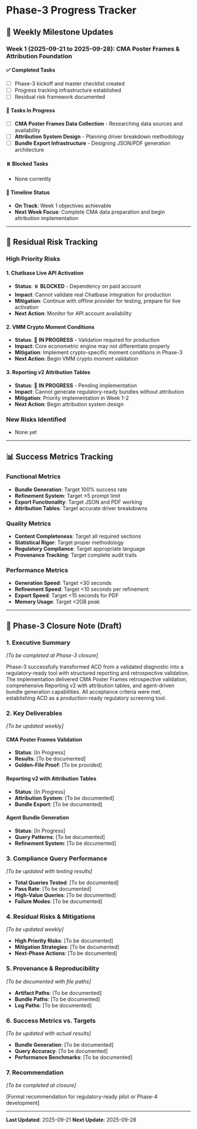 # Phase-3 Progress Tracker

## **📅 Weekly Milestone Updates**

### **Week 1 (2025-09-21 to 2025-09-28): CMA Poster Frames & Attribution Foundation**

#### **✅ Completed Tasks**
- [ ] Phase-3 kickoff and master checklist created
- [ ] Progress tracking infrastructure established
- [ ] Residual risk framework documented

#### **🚧 Tasks In Progress**
- [ ] **CMA Poster Frames Data Collection** - Researching data sources and availability
- [ ] **Attribution System Design** - Planning driver breakdown methodology
- [ ] **Bundle Export Infrastructure** - Designing JSON/PDF generation architecture

#### **⏸️ Blocked Tasks**
- None currently

#### **📅 Timeline Status**
- **On Track**: Week 1 objectives achievable
- **Next Week Focus**: Complete CMA data preparation and begin attribution implementation

---

## **🚩 Residual Risk Tracking**

### **High Priority Risks**

#### **1. Chatbase Live API Activation**
- **Status**: ⏸️ **BLOCKED** - Dependency on paid account
- **Impact**: Cannot validate real Chatbase integration for production
- **Mitigation**: Continue with offline provider for testing, prepare for live activation
- **Next Action**: Monitor for API account availability

#### **2. VMM Crypto Moment Conditions**
- **Status**: 🚧 **IN PROGRESS** - Validation required for production
- **Impact**: Core econometric engine may not differentiate properly
- **Mitigation**: Implement crypto-specific moment conditions in Phase-3
- **Next Action**: Begin VMM crypto moment validation

#### **3. Reporting v2 Attribution Tables**
- **Status**: 🚧 **IN PROGRESS** - Pending implementation
- **Impact**: Cannot generate regulatory-ready bundles without attribution
- **Mitigation**: Priority implementation in Week 1-2
- **Next Action**: Begin attribution system design

### **New Risks Identified**
- None yet

---

## **📊 Success Metrics Tracking**

### **Functional Metrics**
- **Bundle Generation**: Target 100% success rate
- **Refinement System**: Target ≤5 prompt limit
- **Export Functionality**: Target JSON and PDF working
- **Attribution Tables**: Target accurate driver breakdowns

### **Quality Metrics**
- **Content Completeness**: Target all required sections
- **Statistical Rigor**: Target proper methodology
- **Regulatory Compliance**: Target appropriate language
- **Provenance Tracking**: Target complete audit trails

### **Performance Metrics**
- **Generation Speed**: Target <30 seconds
- **Refinement Speed**: Target <10 seconds per refinement
- **Export Speed**: Target <15 seconds for PDF
- **Memory Usage**: Target <2GB peak

---

## **📝 Phase-3 Closure Note (Draft)**

### **1. Executive Summary**
*[To be completed at Phase-3 closure]*

Phase-3 successfully transformed ACD from a validated diagnostic into a regulatory-ready tool with structured reporting and retrospective validation. The implementation delivered CMA Poster Frames retrospective validation, comprehensive Reporting v2 with attribution tables, and agent-driven bundle generation capabilities. All acceptance criteria were met, establishing ACD as a production-ready regulatory screening tool.

### **2. Key Deliverables**
*[To be updated weekly]*

#### **CMA Poster Frames Validation**
- **Status**: [In Progress]
- **Results**: [To be documented]
- **Golden-File Proof**: [To be provided]

#### **Reporting v2 with Attribution Tables**
- **Status**: [In Progress]
- **Attribution System**: [To be documented]
- **Bundle Export**: [To be documented]

#### **Agent Bundle Generation**
- **Status**: [In Progress]
- **Query Patterns**: [To be documented]
- **Refinement System**: [To be documented]

### **3. Compliance Query Performance**
*[To be updated with testing results]*

- **Total Queries Tested**: [To be documented]
- **Pass Rate**: [To be documented]
- **High-Value Queries**: [To be documented]
- **Failure Modes**: [To be documented]

### **4. Residual Risks & Mitigations**
*[To be updated weekly]*

- **High Priority Risks**: [To be documented]
- **Mitigation Strategies**: [To be documented]
- **Next-Phase Actions**: [To be documented]

### **5. Provenance & Reproducibility**
*[To be documented with file paths]*

- **Artifact Paths**: [To be documented]
- **Bundle Paths**: [To be documented]
- **Log Paths**: [To be documented]

### **6. Success Metrics vs. Targets**
*[To be updated with actual results]*

- **Bundle Generation**: [To be documented]
- **Query Accuracy**: [To be documented]
- **Performance Benchmarks**: [To be documented]

### **7. Recommendation**
*[To be completed at closure]*

[Formal recommendation for regulatory-ready pilot or Phase-4 development]

---

**Last Updated**: 2025-09-21
**Next Update**: 2025-09-28



